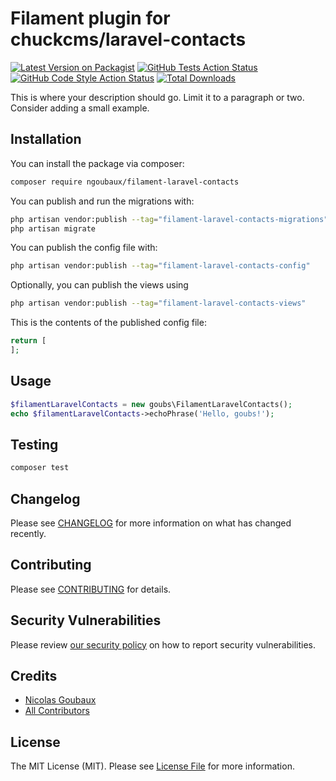 # Filament plugin for chuckcms/laravel-contacts

[![Latest Version on Packagist](https://img.shields.io/packagist/v/ngoubaux/filament-laravel-contacts.svg?style=flat-square)](https://packagist.org/packages/ngoubaux/filament-laravel-contacts)
[![GitHub Tests Action Status](https://img.shields.io/github/actions/workflow/status/ngoubaux/filament-laravel-contacts/run-tests.yml?branch=main&label=tests&style=flat-square)](https://github.com/ngoubaux/filament-laravel-contacts/actions?query=workflow%3Arun-tests+branch%3Amain)
[![GitHub Code Style Action Status](https://img.shields.io/github/actions/workflow/status/ngoubaux/filament-laravel-contacts/fix-php-code-styling.yml?branch=main&label=code%20style&style=flat-square)](https://github.com/ngoubaux/filament-laravel-contacts/actions?query=workflow%3A"Fix+PHP+code+styling"+branch%3Amain)
[![Total Downloads](https://img.shields.io/packagist/dt/ngoubaux/filament-laravel-contacts.svg?style=flat-square)](https://packagist.org/packages/ngoubaux/filament-laravel-contacts)



This is where your description should go. Limit it to a paragraph or two. Consider adding a small example.

## Installation

You can install the package via composer:

```bash
composer require ngoubaux/filament-laravel-contacts
```

You can publish and run the migrations with:

```bash
php artisan vendor:publish --tag="filament-laravel-contacts-migrations"
php artisan migrate
```

You can publish the config file with:

```bash
php artisan vendor:publish --tag="filament-laravel-contacts-config"
```

Optionally, you can publish the views using

```bash
php artisan vendor:publish --tag="filament-laravel-contacts-views"
```

This is the contents of the published config file:

```php
return [
];
```

## Usage

```php
$filamentLaravelContacts = new goubs\FilamentLaravelContacts();
echo $filamentLaravelContacts->echoPhrase('Hello, goubs!');
```

## Testing

```bash
composer test
```

## Changelog

Please see [CHANGELOG](CHANGELOG.md) for more information on what has changed recently.

## Contributing

Please see [CONTRIBUTING](.github/CONTRIBUTING.md) for details.

## Security Vulnerabilities

Please review [our security policy](../../security/policy) on how to report security vulnerabilities.

## Credits

- [Nicolas Goubaux](https://github.com/ngoubaux)
- [All Contributors](../../contributors)

## License

The MIT License (MIT). Please see [License File](LICENSE.md) for more information.
